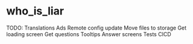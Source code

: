 # who_is_liar
TODO:
Translations
Ads
Remote config update
Move files to storage
Get loading screen
Get questions
Tooltips
Answer screens
Tests
CICD
